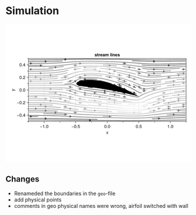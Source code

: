 # Simulation

![alt text](./result.png)

## Changes
- Renameded the boundaries in the `geo`-file
- add physical points
- comments in geo physical names were wrong, airfoil switched with wall
